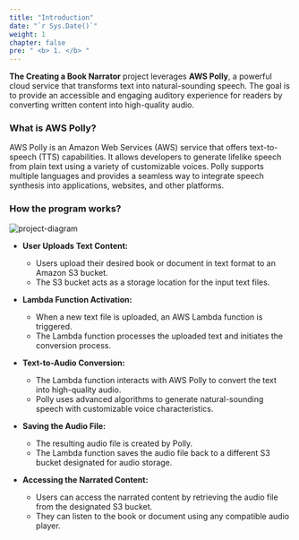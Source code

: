 ```yaml
---
title: "Introduction"
date: "`r Sys.Date()`"
weight: 1
chapter: false
pre: " <b> 1. </b> "
---
```


**The Creating a Book Narrator** project leverages **AWS Polly**, a powerful cloud service that transforms text into natural-sounding speech. The goal is to provide an accessible and engaging auditory experience for readers by converting written content into high-quality audio.

### What is AWS Polly?

AWS Polly is an Amazon Web Services (AWS) service that offers text-to-speech (TTS) capabilities. It allows developers to generate lifelike speech from plain text using a variety of customizable voices. Polly supports multiple languages and provides a seamless way to integrate speech synthesis into applications, websites, and other platforms.

### How the program works?

![project-diagram](/images/diagrams/project-diagram.png)

- **User Uploads Text Content:**

  - Users upload their desired book or document in text format to an Amazon S3 bucket.
  - The S3 bucket acts as a storage location for the input text files.

- **Lambda Function Activation:**

  - When a new text file is uploaded, an AWS Lambda function is triggered.
  - The Lambda function processes the uploaded text and initiates the conversion process.

- **Text-to-Audio Conversion:**

  - The Lambda function interacts with AWS Polly to convert the text into high-quality audio.
  - Polly uses advanced algorithms to generate natural-sounding speech with customizable voice characteristics.

- **Saving the Audio File:**

  - The resulting audio file is created by Polly.
  - The Lambda function saves the audio file back to a different S3 bucket designated for audio storage.

- **Accessing the Narrated Content:**
  - Users can access the narrated content by retrieving the audio file from the designated S3 bucket.
  - They can listen to the book or document using any compatible audio player.
